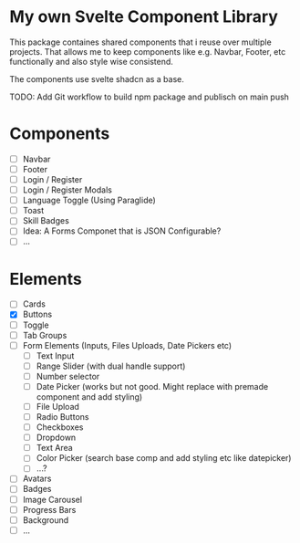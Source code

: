 # My own Svelte Component Library
This package containes shared components that i reuse over multiple projects.
That allows me to keep components like e.g. Navbar, Footer, etc functionally and also style wise consistend.

The components use svelte shadcn as a base.

TODO: Add Git workflow to build npm package and publisch on main push


# Components 
- [ ] Navbar
- [ ] Footer
- [ ] Login / Register
- [ ] Login / Register Modals
- [ ] Language Toggle (Using Paraglide)
- [ ] Toast
- [ ] Skill Badges
- [ ] Idea: A Forms Componet that is JSON Configurable?
- [ ] ...

# Elements
- [ ] Cards
- [x] Buttons
- [ ] Toggle
- [ ] Tab Groups
- [ ] Form Elements (Inputs, Files Uploads, Date Pickers etc)
    - [ ] Text Input
    - [ ] Range Slider (with dual handle support)
    - [ ] Number selector
    - [ ] Date Picker (works but not good. Might replace with premade component and add styling)
    - [ ] File Upload
    - [ ] Radio Buttons
    - [ ] Checkboxes
    - [ ] Dropdown
    - [ ] Text Area
    - [ ] Color Picker (search base comp and add styling etc like datepicker)
    - [ ] ...?
- [ ] Avatars
- [ ] Badges
- [ ] Image Carousel
- [ ] Progress Bars
- [ ] Background
- [ ] ...